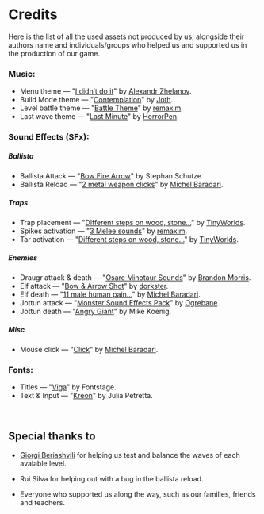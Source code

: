 # Credits

Here is the list of all the used assets not produced by us, alongside their authors name and individuals/groups who helped us and supported us in the production of our game.

### Music: 

- Menu theme — "[I didn’t do it](https://opengameart.org/content/music-mix-more-music-inside)" by [Alexandr Zhelanov](https://opengameart.org/users/alexandr-zhelanov).
- Build Mode theme — "[Contemplation](https://opengameart.org/content/contemplation-0)" by [Joth](https://opengameart.org/users/joth).
- Level battle theme — "[Battle Theme](https://opengameart.org/content/battle-theme)" by [remaxim](https://opengameart.org/users/remaxim).
- Last wave theme — "[Last Minute](https://opengameart.org/content/last-minute)" by [HorrorPen](https://opengameart.org/users/horrorpen).

### Sound Effects (SFx):

##### Ballista
- Ballista Attack — "[Bow Fire Arrow](http://soundbible.com/1780-Bow-Fire-Arrow.html)" by Stephan Schutze.
- Ballista Reload — "[2 metal weapon clicks](https://opengameart.org/content/2-metal-weapon-clicks)" by [Michel Baradari](https://opengameart.org/users/qubodup).

##### Traps
- Trap placement — "[Different steps on wood, stone...](https://opengameart.org/content/different-steps-on-wood-stone-leaves-gravel-and-mud)" by [TinyWorlds](https://opengameart.org/users/tinyworlds).
- Spikes activation — "[3 Melee sounds](https://opengameart.org/content/3-melee-sounds)" by [remaxim](https://opengameart.org/users/remaxim).
- Tar activation — "[Different steps on wood, stone...](https://opengameart.org/content/different-steps-on-wood-stone-leaves-gravel-and-mud)" by [TinyWorlds](https://opengameart.org/users/tinyworlds).

##### Enemies
- Draugr attack & death — "[Osare Minotaur Sounds](https://opengameart.org/content/osare-minotaur-sounds)" by [Brandon Morris](https://opengameart.org/users/haeldb).
- Elf attack — "[Bow & Arrow Shot](https://opengameart.org/content/bow-arrow-shot)" by [dorkster](https://opengameart.org/users/dorkster).
- Elf death — "[11 male human pain...](https://opengameart.org/content/11-male-human-paindeath-sounds)" by [Michel Baradari](https://opengameart.org/users/qubodup).
- Jottun attack — "[Monster Sound Effects Pack](https://opengameart.org/content/monster-sound-effects-pack)" by [Ogrebane](https://opengameart.org/users/ogrebane).
- Jottun death — "[Angry Giant](http://soundbible.com/968-Angry-Giant.html)" by Mike Koenig.

##### Misc
- Mouse click — "[Click](https://opengameart.org/content/click)" by [Michel Baradari](https://opengameart.org/users/qubodup).

### Fonts:
- Titles — "[Viga](https://fonts.google.com/specimen/Viga)" by Fontstage.
- Text & Input — "[Kreon](https://fonts.google.com/specimen/Kreon)" by Julia Petretta.

<br>

## Special thanks to

- [Giorgi Beriashvili](https://github.com/0rganic) for helping us test and balance the waves of each avaiable level.

- Rui Silva for helping out with a bug in the ballista reload. 

- Everyone who supported us along the way, such as our families, friends and teachers.
